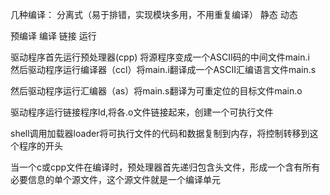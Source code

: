 几种编译： 分离式（易于排错，实现模块多用，不用重复编译）  静态  动态

预编译 编译 链接 运行

驱动程序首先运行预处理器(cpp) 将源程序变成一个ASCII码的中间文件main.i<br>
然后驱动程序运行编译器（ccl）将main.i翻译成一个ASCII汇编语言文件main.s<br>

然后驱动程序运行汇编器（as）将main.s翻译为可重定位的目标文件main.o<br>

驱动程序运行链接程序ld,将各.o文件链接起来，创建一个可执行文件<br>

shell调用加载器loader将可执行文件的代码和数据复制到内存，将控制转移到这个程序的开头<br>

当一个c或cpp文件在编译时，预处理器首先递归包含头文件，形成一个含有所有必要信息的单个源文件，这个源文件就是一个编译单元





